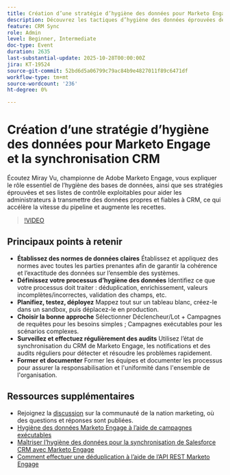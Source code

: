 ```yaml
---
title: Création d’une stratégie d’hygiène des données pour Marketo Engage et la synchronisation CRM
description: Découvrez les tactiques d’hygiène des données éprouvées de Miray Vu, Marketo Champion, pour garantir des données CRM propres, accélérer la vitesse du pipeline et générer une croissance fiable des recettes.
feature: CRM Sync
role: Admin
level: Beginner, Intermediate
doc-type: Event
duration: 2635
last-substantial-update: 2025-10-28T00:00:00Z
jira: KT-19524
source-git-commit: 52bd6d5a06799c79ac84b9e4827011f89c6471df
workflow-type: tm+mt
source-wordcount: '236'
ht-degree: 0%

---
```



# Création d’une stratégie d’hygiène des données pour Marketo Engage et la synchronisation CRM

Écoutez Miray Vu, championne de Adobe Marketo Engage, vous expliquer le rôle essentiel de l’hygiène des bases de données, ainsi que ses stratégies éprouvées et ses listes de contrôle exploitables pour aider les administrateurs à transmettre des données propres et fiables à CRM, ce qui accélère la vitesse du pipeline et augmente les recettes.

>[!VIDEO](https://video.tv.adobe.com/v/3476321/?learn=on&enablevpops)

## Principaux points à retenir

* **Établissez des normes de données claires** Établissez et appliquez des normes avec toutes les parties prenantes afin de garantir la cohérence et l’exactitude des données sur l’ensemble des systèmes.
* **Définissez votre processus d’hygiène des données** Identifiez ce que votre processus doit traiter : déduplication, enrichissement, valeurs incomplètes/incorrectes, validation des champs, etc.
* **Planifiez, testez, déployez** Mappez tout sur un tableau blanc, créez-le dans un sandbox, puis déplacez-le en production.
* **Choisir la bonne approche** Sélectionner Déclencheur/Lot + Campagnes de requêtes pour les besoins simples ; Campagnes exécutables pour les scénarios complexes.
* **Surveillez et effectuez régulièrement des audits** Utilisez l’état de synchronisation du CRM de Marketo Engage, les notifications et des audits réguliers pour détecter et résoudre les problèmes rapidement.
* **Former et documenter** Former les équipes et documenter les processus pour assurer la responsabilisation et l&#39;uniformité dans l&#39;ensemble de l&#39;organisation.

## Ressources supplémentaires

* Rejoignez la [discussion](https://nation.marketo.com/t5/product-blogs/learn-from-your-peers-webinar-building-a-data-hygiene-strategy/ba-p/358425) sur la communauté de la nation marketing, où des questions et réponses sont publiées.
* [Hygiène des données Marketo Engage à l’aide de campagnes exécutables](https://business.adobe.com/summit/2025/sessions/marketo-engage-data-hygiene-strategies-s212.html)
* [Maîtriser l’hygiène des données pour la synchronisation de Salesforce CRM avec Marketo Engage](https://experienceleague.adobe.com/en/perspectives/mastering-data-hygiene-for-salesforce-crm-sync-with-marketo-engage)
* [Comment effectuer une déduplication à l’aide de l’API REST Marketo Engage &#x200B;](https://www.revenuepulse.com/blog/how-to-perform-deduplication-using-the-marketo-api/)